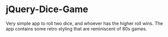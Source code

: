 # jQuery-Dice-Game

Very simple app to roll two dice, and whoever has the higher roll wins. The app contains some retro styling that are reminiscent of 80s games.
